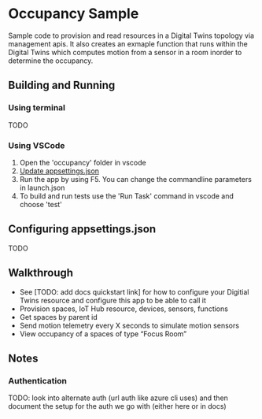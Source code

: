 # Occupancy Sample

Sample code to provision and read resources in a Digital Twins topology via management apis. It also creates an exmaple function that runs within the Digital Twins which computes motion from a sensor in a room inorder to determine the occupancy.

## Building and Running

### Using terminal
TODO

### Using VSCode
1. Open the 'occupancy' folder in vscode
1. [Update appsettings.json](#configuring-appsettings.json)
1. Run the app by using F5.  You can change the commandline parameters in launch.json
1. To build and run tests use the 'Run Task' command in vscode and choose 'test'

## Configuring appsettings.json
TODO

## Walkthrough

* See [TODO: add docs quickstart link] for how to configure your Digitial Twins resource and configure this app to be able to call it
* Provision spaces, IoT Hub resource, devices, sensors, functions
* Get spaces by parent id
* Send motion telemetry every X seconds to simulate motion sensors
* View occupancy of a spaces of type “Focus Room”

## Notes

### Authentication
TODO: look into alternate auth (url auth like azure cli uses) and then document the setup for the auth we go with (either here or in docs)